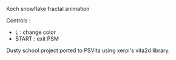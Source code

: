Koch snowflake fractal animation

Controls :
- L : change color
- START : exit PSM


Dusty school project ported to PSVita using xerpi's vita2d library.
